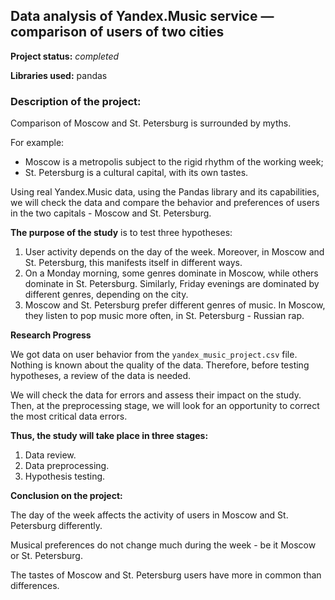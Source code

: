 ## Data analysis of Yandex.Music service — comparison of users of two cities

**Project status:** *completed*

**Libraries used:**
pandas

### Description of the project:

Comparison of Moscow and St. Petersburg is surrounded by myths.

For example:
 * Moscow is a metropolis subject to the rigid rhythm of the working week;
 * St. Petersburg is a cultural capital, with its own tastes.

Using real Yandex.Music data, using the Pandas library and its capabilities, we will check the data and compare the behavior and preferences of users in the two capitals - Moscow and St. Petersburg.

**The purpose of the study** is to test three hypotheses:
1. User activity depends on the day of the week. Moreover, in Moscow and St. Petersburg, this manifests itself in different ways.
2. On a Monday morning, some genres dominate in Moscow, while others dominate in St. Petersburg. Similarly, Friday evenings are dominated by different genres, depending on the city.
3. Moscow and St. Petersburg prefer different genres of music. In Moscow, they listen to pop music more often, in St. Petersburg - Russian rap.

**Research Progress**

We got data on user behavior from the `yandex_music_project.csv` file. Nothing is known about the quality of the data. Therefore, before testing hypotheses, a review of the data is needed.

We will check the data for errors and assess their impact on the study. Then, at the preprocessing stage, we will look for an opportunity to correct the most critical data errors.
 
**Thus, the study will take place in three stages:**
 1. Data review.
 2. Data preprocessing.
 3. Hypothesis testing.

**Conclusion on the project:**

The day of the week affects the activity of users in Moscow and St. Petersburg differently.

Musical preferences do not change much during the week - be it Moscow or St. Petersburg.

The tastes of Moscow and St. Petersburg users have more in common than differences.
